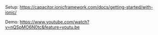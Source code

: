 Setup: https://capacitor.ionicframework.com/docs/getting-started/with-ionic/

Demo: https://www.youtube.com/watch?v=nQSpMO6N0tc&feature=youtu.be
